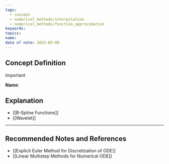 ```yaml
---
tags:
  - concept
  - numerical_methods/interpolation
  - numerical_methods/function_approximation
keywords: 
topics: 
name: 
date of note: 2025-05-09
---
```


## Concept Definition

>[!important]
>**Name**: 



## Explanation


- [[B-Spline Functions]]
- [[Wavelet]]



-----------
##  Recommended Notes and References



- [[Explicit Euler Method for Discretization of ODE]]
- [[Linear Multistep Methods for Numerical ODE]]